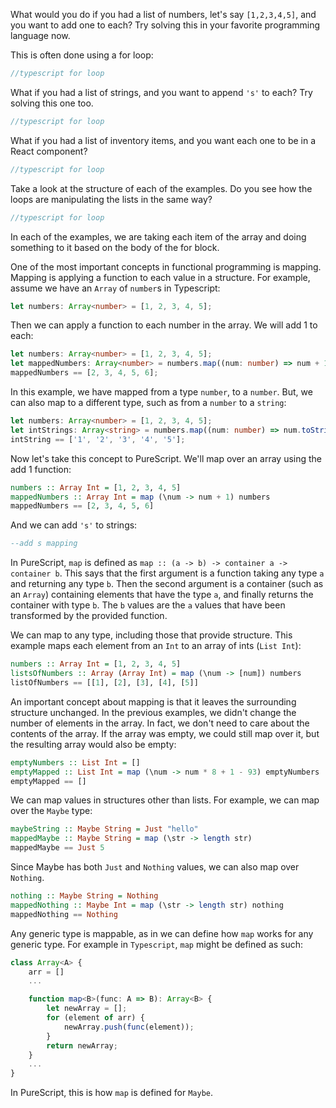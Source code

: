 What would you do if you had a list of numbers, let's say `[1,2,3,4,5]`, and you want to add one to each? Try solving this in your favorite programming language now.

This is often done using a for loop:
```typescript
//typescript for loop
```

What if you had a list of strings, and you want to append `'s'` to each? Try solving this one too.
```typescript
//typescript for loop
```

What if you had a list of inventory items, and you want each one to be in a React component?
```typescript
//typescript for loop
```

Take a look at the structure of each of the examples. Do you see how the loops are manipulating the lists in the same way?
```typescript
//typescript for loop
```

In each of the examples, we are taking each item of the array and doing something to it based on the body of the for block.

One of the most important concepts in functional programming is mapping. Mapping is applying a function to each value in a structure. For example, assume we have an `Array` of `number`s in Typescript:

```typescript
let numbers: Array<number> = [1, 2, 3, 4, 5];
```

Then we can apply a function to each number in the array. We will add 1 to each:

```typescript
let numbers: Array<number> = [1, 2, 3, 4, 5];
let mappedNumbers: Array<number> = numbers.map((num: number) => num + 1);
mappedNumbers == [2, 3, 4, 5, 6];
```

In this example, we have mapped from a type `number`, to a `number`. But, we can also map to a different type, such as from a `number` to a `string`:

```typescript
let numbers: Array<number> = [1, 2, 3, 4, 5];
let intStrings: Array<string> = numbers.map((num: number) => num.toString());
intString == ['1', '2', '3', '4', '5'];
```

Now let's take this concept to PureScript.
We'll map over an array using the add 1 function:
```purescript
numbers :: Array Int = [1, 2, 3, 4, 5]
mappedNumbers :: Array Int = map (\num -> num + 1) numbers
mappedNumbers == [2, 3, 4, 5, 6]
```

And we can add `'s'` to strings:
```purescript
--add s mapping
```

In PureScript, `map` is defined as `map :: (a -> b) -> container a -> container b`. This says that the first argument is a function taking any type `a` and returning any type `b`. Then the second argument is a container (such as an `Array`) containing elements that have the type `a`, and finally returns the container with type `b`. The `b` values are the `a` values that have been transformed by the provided function.

We can map to any type, including those that provide structure. This example maps each element from an `Int` to an array of ints (`List Int`):
```purescript
numbers :: Array Int = [1, 2, 3, 4, 5]
listsOfNumbers :: Array (Array Int) = map (\num -> [num]) numbers
listOfNumbers == [[1], [2], [3], [4], [5]]
```

An important concept about mapping is that it leaves the surrounding structure unchanged. In the previous examples, we didn't change the number of elements in the array. In fact, we don't need to care about the contents of the array. If the array was empty, we could still map over it, but the resulting array would also be empty:

```purescript
emptyNumbers :: List Int = []
emptyMapped :: List Int = map (\num -> num * 8 + 1 - 93) emptyNumbers
emptyMapped == []
```

We can map values in structures other than lists. For example, we can map over the `Maybe` type:
```purescript
maybeString :: Maybe String = Just "hello"
mappedMaybe :: Maybe String = map (\str -> length str)
mappedMaybe == Just 5
```

Since Maybe has both `Just` and `Nothing` values, we can also map over `Nothing`.
```purescript
nothing :: Maybe String = Nothing
mappedNothing :: Maybe Int = map (\str -> length str) nothing
mappedNothing == Nothing
```

Any generic type is mappable, as in we can define how `map` works for any generic type. For example in `Typescript`, `map` might be defined as such:
```typescript
class Array<A> {
    arr = []
    ...

    function map<B>(func: A => B): Array<B> {
        let newArray = [];
        for (element of arr) {
            newArray.push(func(element));
        }
        return newArray;
    }
    ...
}
```

In PureScript, this is how `map` is defined for `Maybe`.
```purescript
```